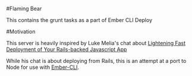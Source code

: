 #Flaming Bear

This contains the grunt tasks as a part of Ember CLI Deploy

#Motivation

This server is heavily inspired by Luke Melia's chat about [Lightening Fast Deployment of Your Rails-backed Javascript App][1]

While his chat is about deploying from Rails, this is an attempt at a port to Node for use with [Ember-CLI][2].

[1]: http://www.confreaks.com/videos/3324-railsconf-lightning-fast-deployment-of-your-rails-backed-javascript-app "Lightening Fast Deployment of Your Rails-backed Javascript App"
[2]: http://ember-cli.com "Ember-CLI"
